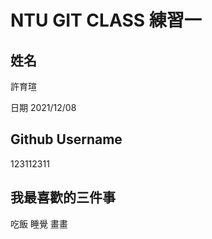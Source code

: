 # NTU GIT CLASS 練習一

姓名
----
許育瑄

日期
2021/12/08

Github Username
---------------
123112311

我最喜歡的三件事
---------------
吃飯 睡覺 畫畫